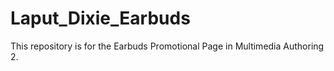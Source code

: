 # Laput_Dixie_Earbuds
This repository is for the Earbuds Promotional Page in Multimedia Authoring 2.
